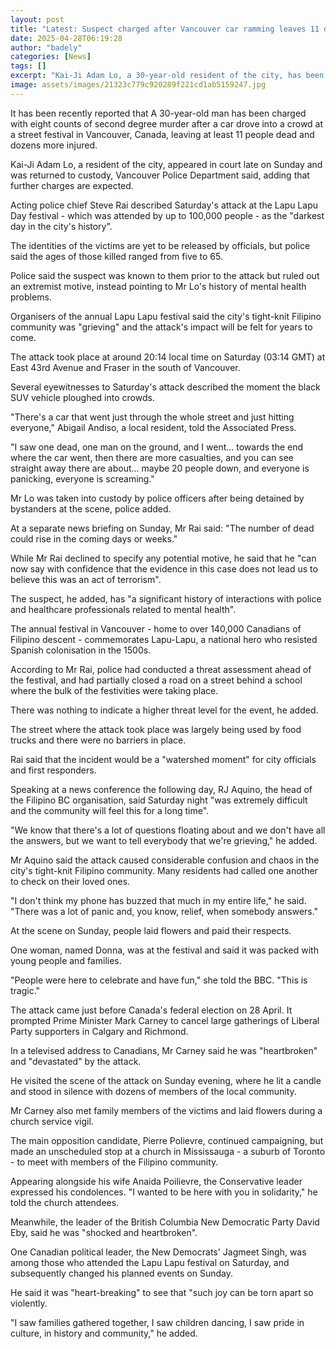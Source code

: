 ```yaml
---
layout: post
title: "Latest: Suspect charged after Vancouver car ramming leaves 11 dead"
date: 2025-04-28T06:19:28
author: "badely"
categories: [News]
tags: []
excerpt: "Kai-Ji Adam Lo, a 30-year-old resident of the city, has been charged with eight counts of second degree murder."
image: assets/images/21323c779c920289f221cd1ab5159247.jpg
---
```


It has been recently reported that A 30-year-old man has been charged with eight counts of second degree murder after a car drove into a crowd at a street festival in Vancouver, Canada, leaving at least 11 people dead and dozens more injured.

Kai-Ji Adam Lo, a resident of the city, appeared in court late on Sunday and was returned to custody, Vancouver Police Department said, adding that further charges are expected.

Acting police chief Steve Rai described Saturday's attack at the Lapu Lapu Day festival - which was attended by up to 100,000 people - as the "darkest day in the city's history".

The identities of the victims are yet to be released by officials, but police said the ages of those killed ranged from five to 65.

Police said the suspect was known to them prior to the attack but ruled out an extremist motive, instead pointing to Mr Lo's history of mental health problems.

Organisers of the annual Lapu Lapu festival said the city's tight-knit Filipino community was "grieving" and the attack's impact will be felt for years to come. 

The attack took place at around 20:14 local time on Saturday (03:14 GMT) at East 43rd Avenue and Fraser in the south of Vancouver.

Several eyewitnesses to Saturday's attack described the moment the black SUV vehicle ploughed into crowds.

"There's a car that went just through the whole street and just hitting everyone," Abigail Andiso, a local resident, told the Associated Press.

"I saw one dead, one man on the ground, and I went... towards the end where the car went, then there are more casualties, and you can see straight away there are about... maybe 20 people down, and everyone is panicking, everyone is screaming."

Mr Lo was taken into custody by police officers after being detained by bystanders at the scene, police added. 

At a separate news briefing on Sunday, Mr Rai said: "The number of dead could rise in the coming days or weeks." 

While Mr Rai declined to specify any potential motive, he said that he "can now say with confidence that the evidence in this case does not lead us to believe this was an act of terrorism".

The suspect, he added, has "a significant history of interactions with police and healthcare professionals related to mental health". 

The annual festival in Vancouver - home to over 140,000 Canadians of Filipino descent - commemorates Lapu-Lapu, a national hero who resisted Spanish colonisation in the 1500s. 

According to Mr Rai, police had conducted a threat assessment ahead of the festival, and had partially closed a road on a street behind a school where the bulk of the festivities were taking place. 

There was nothing to indicate a higher threat level for the event, he added.

The street where the attack took place was largely being used by food trucks and there were no barriers in place.

Rai said that the incident would be a "watershed moment" for city officials and first responders. 

Speaking at a news conference the following day, RJ Aquino, the head of the Filipino BC organisation, said Saturday night "was extremely difficult and the community will feel this for a long time".

"We know that there's a lot of questions floating about and we don't have all the answers, but we want to tell everybody that we're grieving," he added. 

Mr Aquino said the attack caused considerable confusion and chaos in the city's tight-knit Filipino community. Many residents had called one another to check on their loved ones.

"I don't think my phone has buzzed that much in my entire life," he said. "There was a lot of panic and, you know, relief, when somebody answers." 

At the scene on Sunday, people laid flowers and paid their respects.

One woman, named Donna, was at the festival and said it was packed with young people and families.

"People were here to celebrate and have fun," she told the BBC. "This is tragic."

The attack came just before Canada's federal election on 28 April. It prompted Prime Minister Mark Carney to cancel large gatherings of Liberal Party supporters in Calgary and Richmond. 

In a televised address to Canadians, Mr Carney said he was "heartbroken" and "devastated" by the attack. 

He visited the scene of the attack on Sunday evening, where he lit a candle and stood in silence with dozens of members of the local community.

Mr Carney also met family members of the victims and laid flowers during a church service vigil.

The main opposition candidate, Pierre Polievre, continued campaigning, but made an unscheduled stop at a church in Mississauga - a suburb of Toronto - to meet with members of the Filipino community.

Appearing alongside his wife Anaida Poilievre, the Conservative leader expressed his condolences. "I wanted to be here with you in solidarity," he told the church attendees.

Meanwhile, the leader of the British Columbia New Democratic Party David Eby, said he was "shocked and heartbroken". 

One Canadian political leader, the New Democrats' Jagmeet Singh, was among those who attended the Lapu Lapu festival on Saturday, and subsequently changed his planned events on Sunday. 

He said it was "heart-breaking" to see that "such joy can be torn apart so violently.

"I saw families gathered together, I saw children dancing, I saw pride in culture, in history and community," he added. 

